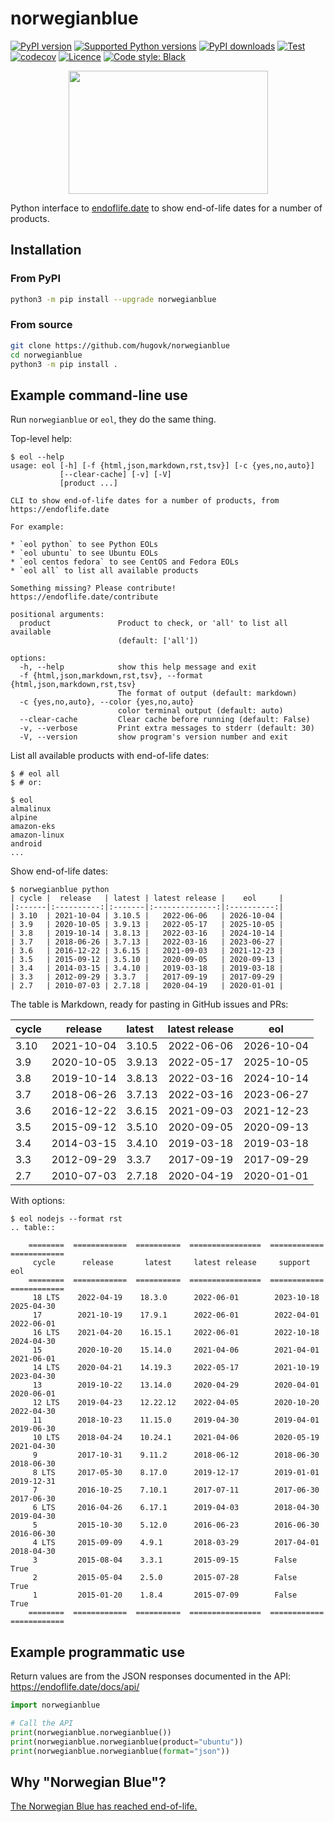 # norwegianblue

[![PyPI version](https://img.shields.io/pypi/v/norwegianblue.svg?logo=pypi&logoColor=FFE873)](https://pypi.org/project/norwegianblue/)
[![Supported Python versions](https://img.shields.io/pypi/pyversions/norwegianblue.svg?logo=python&logoColor=FFE873)](https://pypi.org/project/norwegianblue/)
[![PyPI downloads](https://img.shields.io/pypi/dm/norwegianblue.svg)](https://pypistats.org/packages/norwegianblue)
[![Test](https://github.com/hugovk/norwegianblue/actions/workflows/test.yml/badge.svg)](https://github.com/hugovk/norwegianblue/actions)
[![codecov](https://codecov.io/gh/hugovk/norwegianblue/branch/main/graph/badge.svg)](https://codecov.io/gh/hugovk/norwegianblue)
[![Licence](https://img.shields.io/github/license/hugovk/norwegianblue.svg)](LICENSE.txt)
[![Code style: Black](https://img.shields.io/badge/code%20style-Black-000000.svg)](https://github.com/psf/black)

<p align="center"><img src="https://raw.githubusercontent.com/hugovk/norwegianblue/main/img/eol-python.png" width="319" height="197"></p>

Python interface to [endoflife.date](https://endoflife.date/docs/api/) to show
end-of-life dates for a number of products.

## Installation

### From PyPI

```bash
python3 -m pip install --upgrade norwegianblue
```

### From source

```bash
git clone https://github.com/hugovk/norwegianblue
cd norwegianblue
python3 -m pip install .
```

## Example command-line use

Run `norwegianblue` or `eol`, they do the same thing.

Top-level help:

<!-- [[[cog
from scripts.run_command import run
run("eol --help")
]]] -->

```console
$ eol --help
usage: eol [-h] [-f {html,json,markdown,rst,tsv}] [-c {yes,no,auto}]
           [--clear-cache] [-v] [-V]
           [product ...]

CLI to show end-of-life dates for a number of products, from https://endoflife.date

For example:

* `eol python` to see Python EOLs
* `eol ubuntu` to see Ubuntu EOLs
* `eol centos fedora` to see CentOS and Fedora EOLs
* `eol all` to list all available products

Something missing? Please contribute! https://endoflife.date/contribute

positional arguments:
  product               Product to check, or 'all' to list all available
                        (default: ['all'])

options:
  -h, --help            show this help message and exit
  -f {html,json,markdown,rst,tsv}, --format {html,json,markdown,rst,tsv}
                        The format of output (default: markdown)
  -c {yes,no,auto}, --color {yes,no,auto}
                        color terminal output (default: auto)
  --clear-cache         Clear cache before running (default: False)
  -v, --verbose         Print extra messages to stderr (default: 30)
  -V, --version         show program's version number and exit
```

<!-- [[[end]]] -->

List all available products with end-of-life dates:

```console
$ # eol all
$ # or:
```

<!-- [[[cog
run("eol", line_limit=5)
]]] -->

```console
$ eol
almalinux
alpine
amazon-eks
amazon-linux
android
...
```

<!-- [[[end]]] -->

Show end-of-life dates:

<!-- [[[cog
run("norwegianblue python")
]]] -->

```console
$ norwegianblue python
| cycle |  release   | latest | latest release |    eol     |
|:------|:----------:|:-------|:--------------:|:----------:|
| 3.10  | 2021-10-04 | 3.10.5 |   2022-06-06   | 2026-10-04 |
| 3.9   | 2020-10-05 | 3.9.13 |   2022-05-17   | 2025-10-05 |
| 3.8   | 2019-10-14 | 3.8.13 |   2022-03-16   | 2024-10-14 |
| 3.7   | 2018-06-26 | 3.7.13 |   2022-03-16   | 2023-06-27 |
| 3.6   | 2016-12-22 | 3.6.15 |   2021-09-03   | 2021-12-23 |
| 3.5   | 2015-09-12 | 3.5.10 |   2020-09-05   | 2020-09-13 |
| 3.4   | 2014-03-15 | 3.4.10 |   2019-03-18   | 2019-03-18 |
| 3.3   | 2012-09-29 | 3.3.7  |   2017-09-19   | 2017-09-29 |
| 2.7   | 2010-07-03 | 2.7.18 |   2020-04-19   | 2020-01-01 |
```

<!-- [[[end]]] -->

The table is Markdown, ready for pasting in GitHub issues and PRs:

<!-- [[[cog
run("norwegianblue python", with_console=False)
]]] -->

| cycle |  release   | latest | latest release |    eol     |
| :---- | :--------: | :----- | :------------: | :--------: |
| 3.10  | 2021-10-04 | 3.10.5 |   2022-06-06   | 2026-10-04 |
| 3.9   | 2020-10-05 | 3.9.13 |   2022-05-17   | 2025-10-05 |
| 3.8   | 2019-10-14 | 3.8.13 |   2022-03-16   | 2024-10-14 |
| 3.7   | 2018-06-26 | 3.7.13 |   2022-03-16   | 2023-06-27 |
| 3.6   | 2016-12-22 | 3.6.15 |   2021-09-03   | 2021-12-23 |
| 3.5   | 2015-09-12 | 3.5.10 |   2020-09-05   | 2020-09-13 |
| 3.4   | 2014-03-15 | 3.4.10 |   2019-03-18   | 2019-03-18 |
| 3.3   | 2012-09-29 | 3.3.7  |   2017-09-19   | 2017-09-29 |
| 2.7   | 2010-07-03 | 2.7.18 |   2020-04-19   | 2020-01-01 |

<!-- [[[end]]] -->

With options:

<!-- [[[cog
run("eol nodejs --format rst")
]]] -->

```console
$ eol nodejs --format rst
.. table::

    ========  ============  ==========  ================  ============  ============
     cycle      release       latest     latest release     support         eol
    ========  ============  ==========  ================  ============  ============
     18 LTS    2022-04-19    18.3.0      2022-06-01        2023-10-18    2025-04-30
     17        2021-10-19    17.9.1      2022-06-01        2022-04-01    2022-06-01
     16 LTS    2021-04-20    16.15.1     2022-06-01        2022-10-18    2024-04-30
     15        2020-10-20    15.14.0     2021-04-06        2021-04-01    2021-06-01
     14 LTS    2020-04-21    14.19.3     2022-05-17        2021-10-19    2023-04-30
     13        2019-10-22    13.14.0     2020-04-29        2020-04-01    2020-06-01
     12 LTS    2019-04-23    12.22.12    2022-04-05        2020-10-20    2022-04-30
     11        2018-10-23    11.15.0     2019-04-30        2019-04-01    2019-06-30
     10 LTS    2018-04-24    10.24.1     2021-04-06        2020-05-19    2021-04-30
     9         2017-10-31    9.11.2      2018-06-12        2018-06-30    2018-06-30
     8 LTS     2017-05-30    8.17.0      2019-12-17        2019-01-01    2019-12-31
     7         2016-10-25    7.10.1      2017-07-11        2017-06-30    2017-06-30
     6 LTS     2016-04-26    6.17.1      2019-04-03        2018-04-30    2019-04-30
     5         2015-10-30    5.12.0      2016-06-23        2016-06-30    2016-06-30
     4 LTS     2015-09-09    4.9.1       2018-03-29        2017-04-01    2018-04-30
     3         2015-08-04    3.3.1       2015-09-15        False         True
     2         2015-05-04    2.5.0       2015-07-28        False         True
     1         2015-01-20    1.8.4       2015-07-09        False         True
    ========  ============  ==========  ================  ============  ============
```

<!-- [[[end]]] -->

## Example programmatic use

Return values are from the JSON responses documented in the API:
https://endoflife.date/docs/api/

```python
import norwegianblue

# Call the API
print(norwegianblue.norwegianblue())
print(norwegianblue.norwegianblue(product="ubuntu"))
print(norwegianblue.norwegianblue(format="json"))
```

## Why "Norwegian Blue"?

[The Norwegian Blue has reached end-of-life.](https://youtu.be/vnciwwsvNcc)
